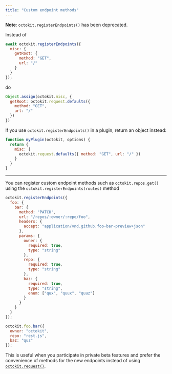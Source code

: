 ```yaml
---
title: "Custom endpoint methods"
---
```


**Note**: `octokit.registerEndpoints()` has been deprecated.

Instead of

```js
await octokit.registerEndpoints({
  misc: {
    getRoot: {
      method: "GET",
      url: "/"
    }
  }
});
```

do

```js
Object.assign(octokit.misc, {
  getRoot: octokit.request.defaults({
    method: "GET",
    url: "/"
  })
})
```

If you use `octokit.registerEndpoints()` in a plugin, return an object instead:

```js
function myPlugin(octokit, options) {
  return {
    misc: {
      octokit.request.defaults({ method: "GET", url: "/" })
    }
  }
}
```

---

You can register custom endpoint methods such as `octokit.repos.get()` using the `octokit.registerEndpoints(routes)` method

```js
octokit.registerEndpoints({
  foo: {
    bar: {
      method: "PATCH",
      url: "/repos/:owner/:repo/foo",
      headers: {
        accept: "application/vnd.github.foo-bar-preview+json"
      },
      params: {
        owner: {
          required: true,
          type: "string"
        },
        repo: {
          required: true,
          type: "string"
        },
        baz: {
          required: true,
          type: "string",
          enum: ["qux", "quux", "quuz"]
        }
      }
    }
  }
});

octokit.foo.bar({
  owner: "octokit",
  repo: "rest.js",
  baz: "quz"
});
```

This is useful when you participate in private beta features and prefer the convenience of methods for the new endpoints instead of using [`octokit.request()`]('#custom-requests').
